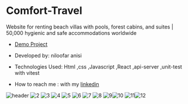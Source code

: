 # Comfort-Travel

Website for renting beach villas with pools, forest cabins, and suites | 50,000 hygienic and safe accommodations worldwide


- [Demo Project](https://comfort-travel.vercel.app/)

- Developed by: niloofar anisi

- Technologies Used: Html ,css ,Javascript ,React ,api-server ,unit-test with vitest

- How to reach me : with my [linkedin](https://www.linkedin.com/in/niloofar-anisi-9879a624a/)

![header](https://github.com/user-attachments/assets/ff328890-14ce-498e-bcdd-e20fa8122104)
![2](https://github.com/user-attachments/assets/c84a0038-9644-451d-a0f7-5ffbd84a4e50)
![3](https://github.com/user-attachments/assets/65169576-fb84-444e-93b5-3bab64aada0c)
![4](https://github.com/user-attachments/assets/fdefe785-d4dd-45b0-b225-f631b1161179)
![5](https://github.com/user-attachments/assets/39829567-ab1a-4988-908e-f0ecbf46c457)
![6](https://github.com/user-attachments/assets/6d216470-4639-4175-9355-bf321c3ee907)
![7](https://github.com/user-attachments/assets/e6a341b3-a3e4-4792-808e-4494f0322112)
![8](https://github.com/user-attachments/assets/be048686-8ce6-47ca-adbd-56f174d39a98)
![9](https://github.com/user-attachments/assets/b44bb814-d532-4b2b-863f-0354030e8fbe)![10](https://github.com/user-attachments/assets/87183b01-ffc3-457c-84d0-985c1ca5fb20)
![11](https://github.com/user-attachments/assets/5f33282e-ceca-481f-8337-57a6a70e855c)![12](https://github.com/user-attachments/assets/eb875d3f-e15d-4de4-acd5-63eef70e6327)



